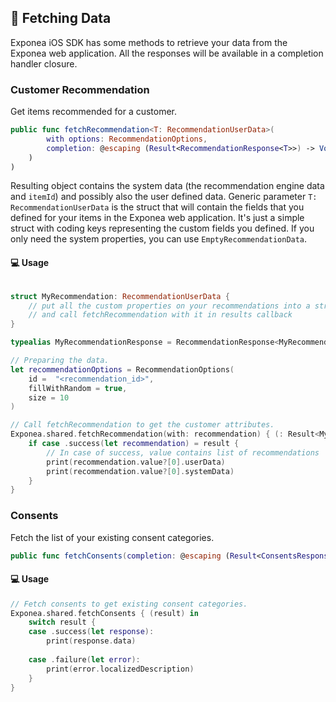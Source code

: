 ## 🚀 Fetching Data

Exponea iOS SDK has some methods to retrieve your data from the Exponea web application. All the responses will be available in a completion handler closure.

### Customer Recommendation

Get items recommended for a customer.

```swift
public func fetchRecommendation<T: RecommendationUserData>(
        with options: RecommendationOptions,
        completion: @escaping (Result<RecommendationResponse<T>>) -> Void
    )
)
```
Resulting object contains the system data (the recommendation engine data and `itemId`) and possibly also the user defined data. Generic parameter `T: RecommendationUserData` is the struct that will contain the fields that you defined for your items in the Exponea web application. It's just a simple struct with coding keys representing the custom fields you defined. If you only need the system properties, you can use `EmptyRecommendationData`.

#### 💻 Usage

```swift

struct MyRecommendation: RecommendationUserData {
    // put all the custom properties on your recommendations into a struct
    // and call fetchRecommendation with it in results callback
}

typealias MyRecommendationResponse = RecommendationResponse<MyRecommendation>

// Preparing the data.
let recommendationOptions = RecommendationOptions(
    id =  "<recommendation_id>",
    fillWithRandom = true,
    size = 10
)

// Call fetchRecommendation to get the customer attributes.
Exponea.shared.fetchRecommendation(with: recommendation) { (: Result<MyRecommendationResponse>) in
    if case .success(let recommendation) = result {
        // In case of success, value contains list of recommendations
        print(recommendation.value?[0].userData)
        print(recommendation.value?[0].systemData)
    }
}
```

### Consents
Fetch the list of your existing consent categories.

```swift
public func fetchConsents(completion: @escaping (Result<ConsentsResponse>) -> Void)
```

#### 💻 Usage

```swift
// Fetch consents to get existing consent categories.
Exponea.shared.fetchConsents { (result) in
    switch result {
    case .success(let response):
        print(response.data)
        
    case .failure(let error):
        print(error.localizedDescription)
    }
}
```

